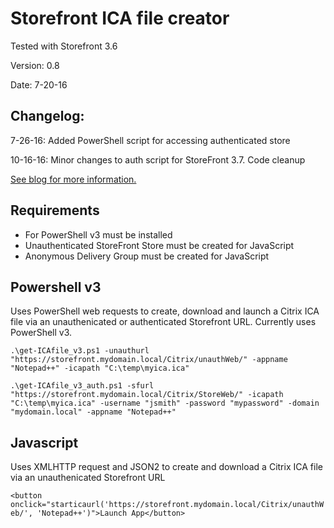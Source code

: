 # Storefront ICA file creator

Tested with Storefront 3.6

Version: 0.8

Date: 7-20-16

## Changelog:

7-26-16: Added PowerShell script for accessing authenticated store 

10-16-16: Minor changes to auth script for StoreFront 3.7.  Code cleanup

[See blog for more information.](http://techdrabble.com/citrix/21-create-an-ica-file-from-storefront-using-powershell-or-javascript)

## Requirements
* For PowerShell v3 must be installed
* Unauthenticated StoreFront Store must be created for JavaScript
* Anonymous Delivery Group must be created for JavaScript

## Powershell v3 
Uses PowerShell web requests to create, download and launch a Citrix ICA file via an unauthenicated or authenticated Storefront URL.  Currently uses PowerShell v3.

`.\get-ICAfile_v3.ps1 -unauthurl "https://storefront.mydomain.local/Citrix/unauthWeb/" -appname "Notepad++" -icapath "C:\temp\myica.ica"`

`.\get-ICAfile_v3_auth.ps1 -sfurl "https://storefront.mydomain.local/Citrix/StoreWeb/" -icapath "C:\temp\myica.ica" -username "jsmith" -password "mypassword" -domain "mydomain.local" -appname "Notepad++"`
## Javascript
Uses XMLHTTP request and JSON2 to create and download a Citrix ICA file via an unauthenicated Storefront URL

`<button onclick="starticaurl('https://storefront.mydomain.local/Citrix/unauthWeb/', 'Notepad++')">Launch App</button>`

